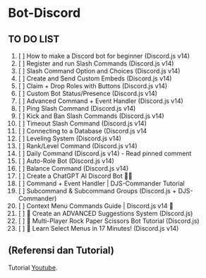 # Bot-Discord
## TO DO LIST

1. [ ] How to make a Discord bot for beginner (Discord.js v14) 
2. [ ] Register and run Slash Commands (Discord.js v14) 
3. [ ] Slash Command Option and Choices (Discord.js v14)
4. [ ] Create and Send Custom Embeds (Discord.js v14)
5. [ ] Claim + Drop Roles with Buttons (Discord.js v14)
6. [ ] Custom Bot Status/Presence (Discord.js v14)
7. [ ] Advanced Command + Event Handler (Discord.js v14)
8. [ ] Ping Slash Command (Discord.js v14)
9. [ ] Kick and Ban Slash Commands (Discord.js v14)
10. [ ] Timeout Slash Command (Discord.js v14)
11. [ ] Connecting to a Database (Discord.js v14
12. [ ] Leveling System (Discord.js v14)
13. [ ] Rank/Level Command (Discord.js v14)
14. [ ] Daily Command (Discord.js v14) - Read pinned comment
15. [ ] Auto-Role Bot (Discord.js v14)
16. [ ] Balance Command (Discord.js v14)
17. [ ] Create a ChatGPT AI Discord Bot 🤖🔥
18. [ ] Command + Event Handler | DJS-Commander Tutorial
19. [ ] Subcommand & Subcommand Groups (Discord.js + DJS-Commander)
20. [ ] Context Menu Commands Guide | Discord.js v14 🤖
21. [ ] 🚀 Create an ADVANCED Suggestions System (Discord.js)
22. [ ] 🧠 Multi-Player Rock Paper Scissors Bot Tutorial (Discord.js)
23. [ ] 🧠 Learn Select Menus in 17 Minutes! (Discord.js v14)



## (Referensi dan Tutorial)
 [YT]: https://youtu.be/MDdt35tXYEA?si=vpRyH61WGQOn3xFb
 Tutorial [Youtube][YT].

 

 
